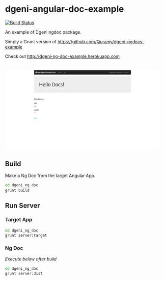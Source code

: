 # dgeni-angular-doc-example
[![Build Status](https://travis-ci.org/Narr-/dgeni-angular-doc-example.svg?branch=master)](https://travis-ci.org/Narr-/dgeni-angular-doc-example)

An example of Dgeni ngdoc package.

Simply a Grunt version of <https://github.com/Quramy/dgeni-ngdocs-example>

Check out <http://dgeni-ng-doc-example.herokuapp.com>
<br><br><br>
[![Home Screen Shot](https://raw.githubusercontent.com/Narr-/dgeni-angular-doc-example/master/screenshots/home.jpg "Home")](http://dgeni-ng-doc-example.herokuapp.com)

## Build
Make a Ng Doc from the target Angular App.
```sh
cd dgeni_ng_doc
grunt build
```

## Run Server
### Target App
```sh
cd dgeni_ng_doc
grunt server:target
```

### Ng Doc
*Execute below after build*
```sh
cd dgeni_ng_doc
grunt server:dist
```
